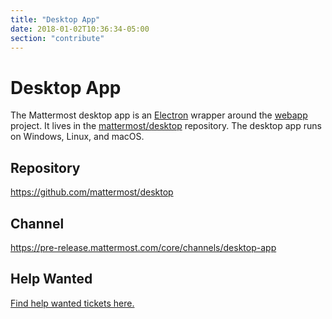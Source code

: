 ```yaml
---
title: "Desktop App"
date: 2018-01-02T10:36:34-05:00
section: "contribute"
---
```


# Desktop App
The Mattermost desktop app is an [Electron](https://electronjs.org/) wrapper around the <a href="/contribute/webapp">webapp</a> project. It lives in the [mattermost/desktop]() repository. The desktop app runs on Windows, Linux, and macOS.

## Repository

https://github.com/mattermost/desktop

## Channel

https://pre-release.mattermost.com/core/channels/desktop-app

## Help Wanted

[Find help wanted tickets here.](https://github.com/mattermost/desktop/issues?q=is%3Aopen+is%3Aissue+label%3A%22Help+Wanted%22)